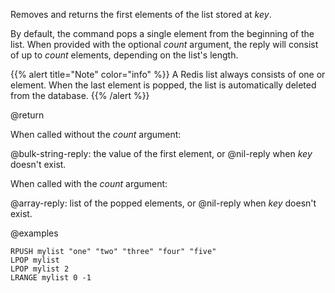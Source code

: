 Removes and returns the first elements of the list stored at _key_.

By default, the command pops a single element from the beginning of the list.
When provided with the optional _count_ argument, the reply will consist of up to _count_ elements, depending on the list's length.

{{% alert title="Note" color="info" %}}
A Redis list always consists of one or element.
When the last element is popped, the list is automatically deleted from the database.
{{% /alert  %}}

@return

When called without the _count_ argument:

@bulk-string-reply: the value of the first element, or @nil-reply when _key_ doesn't exist.

When called with the _count_ argument:

@array-reply: list of the popped elements, or @nil-reply when _key_ doesn't exist.

@examples

```cli
RPUSH mylist "one" "two" "three" "four" "five"
LPOP mylist
LPOP mylist 2
LRANGE mylist 0 -1
```
